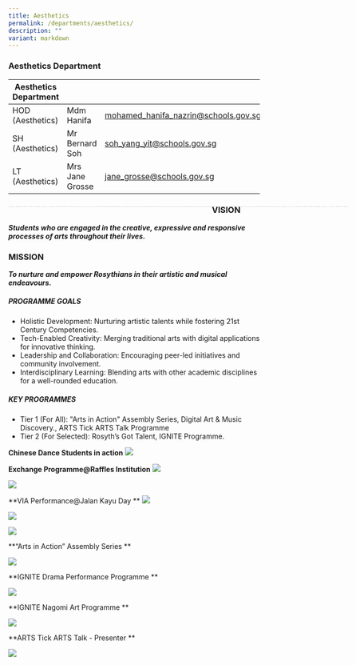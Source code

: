 ```yaml
---
title: Aesthetics
permalink: /departments/aesthetics/
description: ""
variant: markdown
---
```

### Aesthetics Department

| Aesthetics Department |  | |
| -------- | -------- | -------- |
| HOD (Aesthetics) | Mdm Hanifa | mohamed_hanifa_nazrin@schools.gov.sg |
| SH (Aesthetics) | Mr Bernard Soh | soh_yang_yit@schools.gov.sg |
| LT (Aesthetics) | Mrs Jane Grosse |  jane_grosse@schools.gov.sg |

<div style="line-height: 19.6px; width: 408px; float: left;"><div style="margin-top: 8px; margin-bottom: 8px; line-height: 19.6px; width: 680px; border-bottom: 1px dashed rgb(204, 204, 204); height: 1px; clear: both;"></div></div>

### VISION
***Students who are engaged in the creative, expressive and responsive processes of arts throughout their lives.***

### MISSION
***To nurture and empower Rosythians in their artistic and musical endeavours.***

##### PROGRAMME GOALS
* Holistic Development: Nurturing artistic talents while fostering 21st Century Competencies.
* Tech-Enabled Creativity: Merging traditional arts with digital applications for innovative thinking.
* Leadership and Collaboration: Encouraging peer-led initiatives and community involvement.
* Interdisciplinary Learning: Blending arts with other academic disciplines for a well-rounded education.

##### KEY PROGRAMMES
* Tier 1 (For All): "Arts in Action" Assembly Series, Digital Art &amp; Music Discovery., ARTS Tick ARTS Talk Programme
* Tier 2 (For Selected): Rosyth’s Got Talent, IGNITE Programme.

**Chinese Dance Students in action**
![](/images/2024%20Aesthetics/Picture1.jpg)

**Exchange Programme@Raffles Institution**
![](/images/2024%20Aesthetics/Picture2.jpg)

![](/images/2024%20Aesthetics/Picture3.jpg)

**VIA Performance@Jalan Kayu Day **
![](/images/2024%20Aesthetics/Picture4.jpg)

![](/images/2024%20Aesthetics/Picture5.jpg)

![](/images/2024%20Aesthetics/Picture6.jpg)

**“Arts in Action” Assembly Series **

![](/images/2024%20Aesthetics/Picture8.jpg)

**IGNITE Drama Performance Programme **

![](/images/2024%20Aesthetics/Picture9.jpg)

**IGNITE Nagomi Art Programme **

![](/images/2024%20Aesthetics/Picture10.jpg)

**ARTS Tick ARTS Talk - Presenter **

![](/images/2024%20Aesthetics/Picture11.jpg)